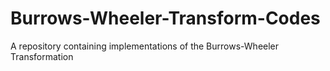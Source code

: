 # Burrows-Wheeler-Transform-Codes
A repository containing implementations of the Burrows-Wheeler Transformation
